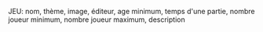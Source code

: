 JEU: nom, thème, image, éditeur, age minimum, temps d'une partie, nombre joueur minimum, nombre joueur maximum, description